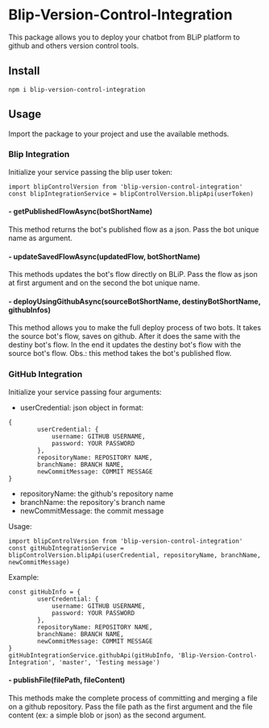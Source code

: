 # Blip-Version-Control-Integration
This package allows you to deploy your chatbot from BLiP platform to github and others version control tools.

## Install
```
npm i blip-version-control-integration
```

## Usage
Import the package to your project and use the available methods.

### Blip Integration
Initialize your service passing the blip user token:
```
import blipControlVersion from 'blip-version-control-integration'
const blipIntegrationService = blipControlVersion.blipApi(userToken)
```
#### - getPublishedFlowAsync(botShortName)
This method returns the bot's published flow as a json. Pass the bot unique name as argument.

#### - updateSavedFlowAsync(updatedFlow, botShortName)
This methods updates the bot's flow directly on BLiP. Pass the flow as json at first argument and on the second the bot unique name.

#### - deployUsingGithubAsync(sourceBotShortName, destinyBotShortName, githubInfos)
This method allows you to make the full deploy process of two bots. It takes the source bot's flow, saves on github. After it does the same with the destiny bot's flow. 
In the end it updates the destiny bot's flow with the source bot's flow.
Obs.: this method takes the bot's published flow.

### GitHub Integration
Initialize your service passing four arguments:
- userCredential: json object in format:
```
{
        userCredential: {
            username: GITHUB USERNAME,
            password: YOUR PASSWORD
        },
        repositoryName: REPOSITORY NAME,
        branchName: BRANCH NAME,
        newCommitMessage: COMMIT MESSAGE
}
```
- repositoryName: the github's repository name
- branchName: the repository's branch name
- newCommitMessage: the commit message

Usage:
```
import blipControlVersion from 'blip-version-control-integration'
const gitHubIntegrationService = blipControlVersion.blipApi(userCredential, repositoryName, branchName, newCommitMessage)
```

Example:
```
const gitHubInfo = {
        userCredential: {
            username: GITHUB USERNAME,
            password: YOUR PASSWORD
        },
        repositoryName: REPOSITORY NAME,
        branchName: BRANCH NAME,
        newCommitMessage: COMMIT MESSAGE
}
gitHubIntegrationService.githubApi(gitHubInfo, 'Blip-Version-Control-Integration', 'master', 'Testing message')
```
#### - publishFile(filePath, fileContent)
This methods make the complete process of committing and merging a file on a github repository. Pass the file path as the first argument and the file content (ex: a simple blob or json) as the second argument.

